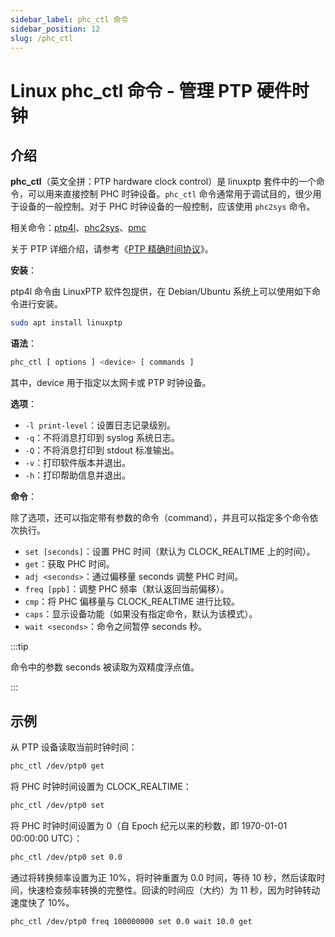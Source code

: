 ```yaml
---
sidebar_label: phc_ctl 命令
sidebar_position: 12
slug: /phc_ctl
---
```


# Linux phc_ctl 命令 - 管理 PTP 硬件时钟



## 介绍

**phc_ctl**（英文全拼：PTP hardware clock control）是 linuxptp 套件中的一个命令，可以用来直接控制 PHC 时钟设备。`phc_ctl` 命令通常用于调试目的，很少用于设备的一般控制。对于 PHC 时钟设备的一般控制，应该使用 `phc2sys` 命令。

相关命令：[ptp4l](/linux-command/ptp4l/)、[phc2sys](/linux-command/phc2sys/)、[pmc](/linux-command/pmc/)

关于 PTP 详细介绍，请参考《[PTP 精确时间协议](/protocol/ptp/)》。

**安装**：

ptp4l 命令由 LinuxPTP 软件包提供，在 Debian/Ubuntu 系统上可以使用如下命令进行安装。

```bash
sudo apt install linuxptp
```

**语法**：

```bash
phc_ctl [ options ] <device> [ commands ]
```

其中，device 用于指定以太网卡或 PTP 时钟设备。

**选项**：

- `-l print-level`：设置日志记录级别。
- `-q`：不将消息打印到 syslog 系统日志。
- `-Q`：不将消息打印到 stdout 标准输出。
- `-v`：打印软件版本并退出。
- `-h`：打印帮助信息并退出。

**命令**：

除了选项，还可以指定带有参数的命令（command），并且可以指定多个命令依次执行。

- `set [seconds]`：设置 PHC 时间（默认为 CLOCK_REALTIME 上的时间）。
- `get`：获取 PHC 时间。
- `adj <seconds>`：通过偏移量 seconds 调整 PHC 时间。
- `freq [ppb]`：调整 PHC 频率（默认返回当前偏移）。
- `cmp`：将 PHC 偏移量与 CLOCK_REALTIME 进行比较。
- `caps`：显示设备功能（如果没有指定命令，默认为该模式）。
- `wait <seconds>`：命令之间暂停 seconds 秒。

:::tip

命令中的参数 seconds 被读取为双精度浮点值。

:::



## 示例

从 PTP 设备读取当前时钟时间：

```bash
phc_ctl /dev/ptp0 get
```

将 PHC 时钟时间设置为 CLOCK_REALTIME：

```bash
phc_ctl /dev/ptp0 set
```

将 PHC 时钟时间设置为 0（自 Epoch 纪元以来的秒数，即 1970-01-01 00:00:00 UTC）：

```bash
phc_ctl /dev/ptp0 set 0.0
```

通过将转换频率设置为正 10%，将时钟重置为 0.0 时间，等待 10 秒，然后读取时间，快速检查频率转换的完整性。回读的时间应（大约）为 11 秒，因为时钟转动速度快了 10%。

```bash
phc_ctl /dev/ptp0 freq 100000000 set 0.0 wait 10.0 get
```

